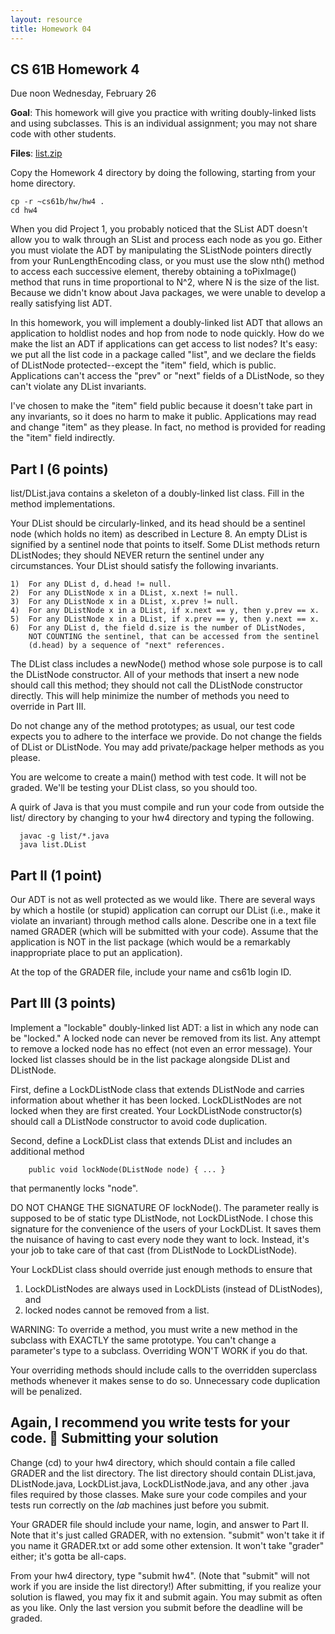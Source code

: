 ```yaml
---
layout: resource
title: Homework 04
---
```

CS 61B Homework 4
-----------------
Due noon Wednesday, February 26

**Goal**: This homework will give you practice with writing doubly-linked lists and using subclasses.  This is an individual assignment; you may not share code with
other students.

**Files**: <a href="list.zip">list.zip</a>

Copy the Homework 4 directory by doing the following, starting from your home
directory.

    cp -r ~cs61b/hw/hw4 .
    cd hw4

When you did Project 1, you probably noticed that the SList ADT doesn't allow
you to walk through an SList and process each node as you go.  Either you must
violate the ADT by manipulating the SListNode pointers directly from your
RunLengthEncoding class, or you must use the slow nth() method to access each
successive element, thereby obtaining a toPixImage() method that runs in time
proportional to N^2, where N is the size of the list.  Because we didn't know
about Java packages, we were unable to develop a really satisfying list ADT.

In this homework, you will implement a doubly-linked list ADT that allows an
application to holdlist nodes and hop from node to node quickly.  How do we
make the list an ADT if applications can get access to list nodes?  It's easy:
we put all the list code in a package called "list", and we declare the fields
of DListNode protected--except the "item" field, which is public.  Applications
can't access the "prev" or "next" fields of a DListNode, so they can't violate
any DList invariants.

I've chosen to make the "item" field public because it doesn't take part in any
invariants, so it does no harm to make it public.  Applications may read and
change "item" as they please.  In fact, no method is provided for reading the
"item" field indirectly.

Part I  (6 points)
------------------
list/DList.java contains a skeleton of a doubly-linked list class.  Fill in the
method implementations.

Your DList should be circularly-linked, and its head should be a sentinel node
(which holds no item) as described in Lecture 8.  An empty DList is signified
by a sentinel node that points to itself.  Some DList methods return
DListNodes; they should NEVER return the sentinel under any circumstances.
Your DList should satisfy the following invariants.

    1)  For any DList d, d.head != null.
    2)  For any DListNode x in a DList, x.next != null.
    3)  For any DListNode x in a DList, x.prev != null.
    4)  For any DListNode x in a DList, if x.next == y, then y.prev == x.
    5)  For any DListNode x in a DList, if x.prev == y, then y.next == x.
    6)  For any DList d, the field d.size is the number of DListNodes,
        NOT COUNTING the sentinel, that can be accessed from the sentinel
        (d.head) by a sequence of "next" references.

The DList class includes a newNode() method whose sole purpose is to call the
DListNode constructor.  All of your methods that insert a new node should call
this method; they should not call the DListNode constructor directly.  This
will help minimize the number of methods you need to override in Part III.

Do not change any of the method prototypes; as usual, our test code expects you
to adhere to the interface we provide.  Do not change the fields of DList or
DListNode.  You may add private/package helper methods as you please.

You are welcome to create a main() method with test code.  It will not be
graded.  We'll be testing your DList class, so you should too.

A quirk of Java is that you must compile and run your code from outside the
list/ directory by changing to your hw4 directory and typing the following.

      javac -g list/*.java
      java list.DList

Part II  (1 point)
------------------
Our ADT is not as well protected as we would like.  There are several ways by
which a hostile (or stupid) application can corrupt our DList (i.e., make it
violate an invariant) through method calls alone.  Describe one in a text file
named GRADER (which will be submitted with your code).  Assume that the
application is NOT in the list package (which would be a remarkably
inappropriate place to put an application).

At the top of the GRADER file, include your name and cs61b login ID.

Part III  (3 points)
--------------------
Implement a "lockable" doubly-linked list ADT:  a list in which any node can be
"locked."  A locked node can never be removed from its list.  Any attempt to
remove a locked node has no effect (not even an error message).  Your locked
list classes should be in the list package alongside DList and DListNode.

First, define a LockDListNode class that extends DListNode and carries
information about whether it has been locked.  LockDListNodes are not locked
when they are first created.  Your LockDListNode constructor(s) should call a
DListNode constructor to avoid code duplication.

Second, define a LockDList class that extends DList and includes an additional
method

        public void lockNode(DListNode node) { ... }

that permanently locks "node".

DO NOT CHANGE THE SIGNATURE OF lockNode().  The parameter really is supposed to
be of static type DListNode, not LockDListNode.  I chose this signature for the
convenience of the users of your LockDList.  It saves them the nuisance of
having to cast every node they want to lock.  Instead, it's your job to take
care of that cast (from DListNode to LockDListNode).

Your LockDList class should override just enough methods to ensure that

1.  LockDListNodes are always used in LockDLists (instead of DListNodes), and
2.  locked nodes cannot be removed from a list.

WARNING:  To override a method, you must write a new method in the subclass
with EXACTLY the same prototype.  You can't change a parameter's type to a
subclass.  Overriding WON'T WORK if you do that.

Your overriding methods should include calls to the overridden superclass
methods whenever it makes sense to do so.  Unnecessary code duplication will be
penalized.

Again, I recommend you write tests for your code.

Submitting your solution
------------------------
Change (cd) to your hw4 directory, which should contain a file called GRADER
and the list directory.  The list directory should contain DList.java,
DListNode.java, LockDList.java, LockDListNode.java, and any other .java files
required by those classes.  Make sure your code compiles and your tests run
correctly on the _lab_ machines just before you submit.

Your GRADER file should include your name, login, and answer to Part II.
Note that it's just called GRADER, with no extension.  "submit" won't take it
if you name it GRADER.txt or add some other extension.  It won't take "grader"
either; it's gotta be all-caps.

From your hw4 directory, type "submit hw4".  (Note that "submit" will not work
if you are inside the list directory!)  After submitting, if you realize your
solution is flawed, you may fix it and submit again.  You may submit as often
as you like.  Only the last version you submit before the deadline will be
graded.
